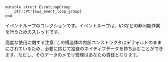 ```
mutable struct EventLoopGroup
    ptr::Ptr{aws_event_loop_group}
end
```

イベントループのコレクションです。イベントループは、I/Oなどの非同期作業を行うためのスレッドです。

高度な使用に関する注意: この構造体の内部コンストラクタはデフォルトのままにされているため、必要に応じて独自のネイティブデータを持ち込むことができます。ただし、そのデータのメモリ管理はあなたの責任となります。
